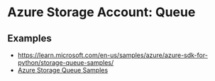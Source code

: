 # Azure Storage Account: Queue

## Examples

* https://learn.microsoft.com/en-us/samples/azure/azure-sdk-for-python/storage-queue-samples/
* [Azure Storage Queue Samples](https://github.com/Azure/azure-sdk-for-python/blob/main/sdk/storage/azure-storage-queue/samples/queue_samples_message_async.py)
